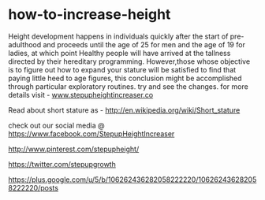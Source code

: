 how-to-increase-height
======================

Height development happens in individuals quickly after the start of pre-adulthood and proceeds until the age of 25 for men and the age of 19 for ladies, at which point Healthy people will have arrived at the tallness directed by their hereditary programming.     However,those whose objective is to figure out how to expand your stature will be satisfied to find that paying little heed to age figures, this conclusion might be accomplished through particular exploratory routines. try and see the changes. for more details visit - www.stepupheightincreaser.co

Read about short stature as - http://en.wikipedia.org/wiki/Short_stature

check out our social media @  https://www.facebook.com/StepupHeightIncreaser

http://www.pinterest.com/stepupheight/

https://twitter.com/stepupgrowth

https://plus.google.com/u/5/b/106262436282058222220/106262436282058222220/posts

